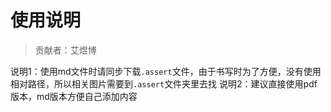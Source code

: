 # 使用说明
>贡献者：艾煜博

说明1：使用md文件时请同步下载`.assert`文件，由于书写时为了方便，没有使用相对路径，所以相关图片需要到`.assert`文件夹里去找
说明2：建议直接使用pdf版本，md版本方便自己添加内容
